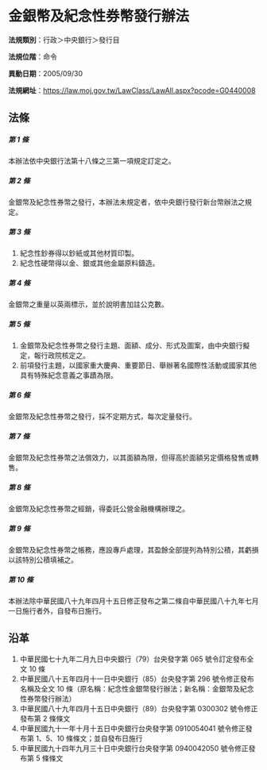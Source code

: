 # 金銀幣及紀念性券幣發行辦法




**法規類別**：行政＞中央銀行＞發行目

**法規位階**：命令

**異動日期**：2005/09/30  

**法規網址**：https://law.moj.gov.tw/LawClass/LawAll.aspx?pcode=G0440008



## 法條
##### 第 1 條
本辦法依中央銀行法第十八條之三第一項規定訂定之。

##### 第 2 條
金銀幣及紀念性券幣之發行，本辦法未規定者，依中央銀行發行新台幣辦法之規定。

##### 第 3 條
1. 紀念性鈔券得以鈔紙或其他材質印製。
1. 紀念性硬幣得以金、銀或其他金屬原料鑄造。

##### 第 4 條
金銀幣之重量以英兩標示，並於說明書加註公克數。

##### 第 5 條
1. 金銀幣及紀念性券幣之發行主題、面額、成分、形式及圖案，由中央銀行擬定，報行政院核定之。
1. 前項發行主題，以國家重大慶典、重要節日、舉辦著名國際性活動或國家其他具有特殊紀念意義之事蹟為限。

##### 第 6 條
金銀幣及紀念性券幣之發行，採不定期方式，每次定量發行。

##### 第 7 條
金銀幣及紀念性券幣之法償效力，以其面額為限，但得高於面額另定價格發售或轉售。

##### 第 8 條
金銀幣及紀念性券幣之經銷，得委託公營金融機構辦理之。

##### 第 9 條
金銀幣及紀念性券幣之帳務，應設專戶處理，其盈餘全部提列為特別公積，其虧損以該特別公積填補之。

##### 第 10 條
本辦法除中華民國八十九年四月十五日修正發布之第二條自中華民國八十九年七月一日施行者外，自發布日施行。

## 沿革
1. 中華民國七十九年二月九日中央銀行（79）台央發字第 065  號令訂定發布全文 10 條
1. 中華民國八十五年四月十一日中央銀行（85）台央發字第 296  號令修正發布名稱及全文 10 條（原名稱：紀念性金銀幣發行辦法；新名稱：金銀幣及紀念性券幣發行辦法）
1. 中華民國八十九年四月十五日中央銀行（89）台央發字第 0300302  號令修正發布第 2  條條文
1. 中華民國九十一年十月十五日中央銀行台央發字第 0910054041 號令修正發布第 1、5、10 條條文；並自發布日施行
1. 中華民國九十四年九月三十日中央銀行台央發字第 0940042050 號令修正發布第 5  條條文
